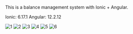 This is a balance management system with Ionic + Angular.

Ionic: 6.17.1
Angular: 12.2.12

![1](https://user-images.githubusercontent.com/95412201/144764706-1fb1daef-966a-4e9f-8b6d-9c3c9c4d8709.jpg)
![2](https://user-images.githubusercontent.com/95412201/144764700-3ba905a0-7c6a-4afb-ad39-e72b5e7bfc40.jpg)
![3](https://user-images.githubusercontent.com/95412201/144764702-9203b8f8-35bd-4280-b48b-6882d0f59261.jpg)
![4](https://user-images.githubusercontent.com/95412201/144764703-6c6474e6-f99b-4ee1-a70f-db064afc2551.jpg)
![5](https://user-images.githubusercontent.com/95412201/144764704-34ec163d-661b-4e3c-9763-b1678aa1ebfd.jpg)
![6](https://user-images.githubusercontent.com/95412201/144764705-12351e6f-aecb-4598-a16e-75660919427d.jpg)

